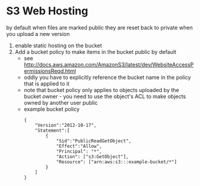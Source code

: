 # S3 Web Hosting

by default when files are marked public they are reset back to private when you upload a new version

1. enable static hosting on the bucket
2. Add a bucket policy to make items in the bucket public by default
    * see http://docs.aws.amazon.com/AmazonS3/latest/dev/WebsiteAccessPermissionsReqd.html
    * oddly you have to explicitly reference the bucket name in the policy that is applied to it
    * note that bucket policy only applies to objects uploaded by the bucket owner - you need to use the object's ACL to make objects owned by another user public
    * example bucket policy
        ```
        {
            "Version":"2012-10-17",
            "Statement":[
                {
                    "Sid":"PublicReadGetObject",
                    "Effect":"Allow",
                    "Principal": "*",
                    "Action": ["s3:GetObject"],
                    "Resource": ["arn:aws:s3:::example-bucket/*"]
                }
            ]
        }
    ```

